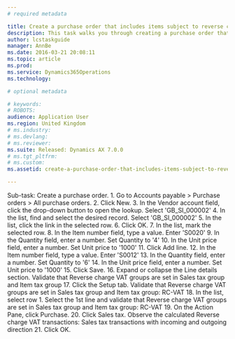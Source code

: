 ```yaml
---
# required metadata

title: Create a purchase order that includes items subject to reverse charge VAT
description: This task walks you through creating a purchase order that includes items subject to reverse charge VAT for the United Kingdom. This walkthrough was created using the demo company GBSI. Prior to this task, the “Set up reverse charge VAT” tasks should be completed.
author: lcstaskguide
manager: AnnBe
ms.date: 2016-03-21 20:08:11
ms.topic: article
ms.prod: 
ms.service: Dynamics365Operations
ms.technology: 

# optional metadata

# keywords: 
# ROBOTS: 
audience: Application User
ms.region: United Kingdom
# ms.industry: 
# ms.devlang: 
# ms.reviewer: 
ms.suite: Released: Dynamics AX 7.0.0
# ms.tgt_pltfrm: 
# ms.custom: 
ms.assetid: create-a-purchase-order-that-includes-items-subject-to-reverse-charge-vat

---
```


Sub-task: Create a purchase order.
1.
Go to Accounts payable &gt; Purchase orders &gt; All purchase orders.
2.
Click New.
3.
In the Vendor account field, click the drop-down button to open the lookup.
Select 'GB\_SI\_000002'
4.
In the list, find and select the desired record.
Select 'GB\_SI\_000002'
5.
In the list, click the link in the selected row.
6.
Click OK.
7.
In the list, mark the selected row.
8.
In the Item number field, type a value.
Enter 'S0020'
9.
In the Quantity field, enter a number.
Set Quantity to '4'
10.
In the Unit price field, enter a number.
Set Unit price to '1000'
11.
Click Add line.
12.
In the Item number field, type a value.
Enter 'S0012'
13.
In the Quantity field, enter a number.
Set Quantity to '6'
14.
In the Unit price field, enter a number.
Set Unit price to '1000'
15.
Click Save.
16.
Expand or collapse the Line details section.
Validate that Reverse charge VAT groups are set in Sales tax group and Item tax group
17.
Click the Setup tab.
Validate that Reverse charge VAT groups are set in Sales tax group and Item tax group: RC-VAT
18.
In the list, select row 1.
Select the 1st line and validate that Reverse charge VAT groups are set in Sales tax group and Item tax group: RC-VAT
19.
On the Action Pane, click Purchase.
20.
Click Sales tax.
Observe the calculated Reverse charge VAT transactions: Sales tax transactions with incoming and outgoing direction
21.
Click OK.

